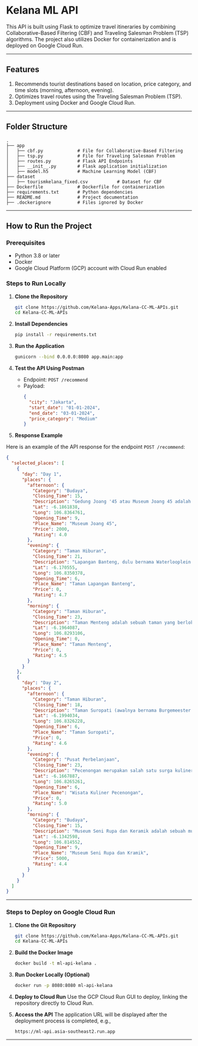 
# Kelana ML API

This API is built using Flask to optimize travel itineraries by combining Collaborative-Based Filtering (CBF) and Traveling Salesman Problem (TSP) algorithms. The project also utilizes Docker for containerization and is deployed on Google Cloud Run.

---

## **Features**
1. Recommends tourist destinations based on location, price category, and time slots (morning, afternoon, evening).
2. Optimizes travel routes using the Traveling Salesman Problem (TSP).
3. Deployment using Docker and Google Cloud Run.

---

## **Folder Structure**
```
.
├── app
│   ├── cbf.py             # File for Collaborative-Based Filtering
│   ├── tsp.py             # File for Traveling Salesman Problem
│   ├── routes.py          # Flask API Endpoints
│   ├── __init__.py        # Flask application initialization
│   ├── model.h5           # Machine Learning Model (CBF)
├── dataset
│   ├── tourismkelana_fixed.csv           # Dataset for CBF
├── Dockerfile             # Dockerfile for containerization
├── requirements.txt       # Python dependencies
├── README.md              # Project documentation
├── .dockerignore          # Files ignored by Docker
```

---

## **How to Run the Project**

### **Prerequisites**
- Python 3.8 or later
- Docker
- Google Cloud Platform (GCP) account with Cloud Run enabled

### **Steps to Run Locally**

1. **Clone the Repository**
   ```bash
   git clone https://github.com/Kelana-Apps/Kelana-CC-ML-APIs.git
   cd Kelana-CC-ML-APIs
   ```

2. **Install Dependencies**
   ```bash
   pip install -r requirements.txt
   ```

3. **Run the Application**
   ```bash
   gunicorn --bind 0.0.0.0:8080 app.main:app
   ```

4. **Test the API Using Postman**
   - Endpoint: `POST /recommend`
   - Payload:
     ```json
     {
       "city": "Jakarta",
       "start_date": "01-01-2024",
       "end_date": "03-01-2024",
       "price_category": "Medium"
     }
     ```
5. **Response Example**

Here is an example of the API response for the endpoint `POST /recommend`:

```json
{
  "selected_places": [
    {
      "day": "Day 1",
      "places": {
        "afternoon": {
          "Category": "Budaya",
          "Closing_Time": 15,
          "Description": "Gedung Joang '45 atau Museum Joang 45 adalah salah satu museum yang berada di Jakarta. Saat ini pengelolaannya dilaksanakan oleh Dinas Pariwisata dan Kebudayaan Provinsi DKI Jakarta. Museum ini terletak di Jalan Menteng Raya 31, Kelurahan Kebon Sirih, Kecamatan Menteng, Jakarta Pusat. Museum ini diresmikan pada tahun 1974 oleh Presiden Soeharto, setelah dilakukan renovasi.",
          "Lat": -6.1861838,
          "Long": 106.8364761,
          "Opening_Time": 9,
          "Place_Name": "Museum Joang 45",
          "Price": 2000,
          "Rating": 4.0
        },
        "evening": {
          "Category": "Taman Hiburan",
          "Closing_Time": 21,
          "Description": "Lapangan Banteng, dulu bernama Waterlooplein (bahasa Belanda: plein = lapangan) yaitu suatu lapangan yang terletak di Weltevreden, Batavia; tidak jauh dari Gereja Katedral Jakarta. Pada masa itu, Lapangan Banteng dikenal dengan sebutan Lapangan Singa karena di tengahnya terpancang tugu peringatan kemenangan pertempuran di Waterloo, dengan patung singa di atasnya.",
          "Lat": -6.170555,
          "Long": 106.8350378,
          "Opening_Time": 6,
          "Place_Name": "Taman Lapangan Banteng",
          "Price": 0,
          "Rating": 4.7
        },
        "morning": {
          "Category": "Taman Hiburan",
          "Closing_Time": 23,
          "Description": "Taman Menteng adalah sebuah taman yang berlokasi di kawasan Menteng, Jakarta Pusat. Taman ini berdiri di atas lahan seluas 2,9 hektar, dan memiliki koleksi 30 spesies tanaman yang berbeda.",
          "Lat": -6.1964087,
          "Long": 106.8293106,
          "Opening_Time": 0,
          "Place_Name": "Taman Menteng",
          "Price": 0,
          "Rating": 4.5
        }
      }
    },
    {
      "day": "Day 2",
      "places": {
        "afternoon": {
          "Category": "Taman Hiburan",
          "Closing_Time": 18,
          "Description": "Taman Suropati (awalnya bernama Burgemeester Bisschopplein) adalah nama sebuah taman di Jakarta. Taman ini merupakan pusat kawasan Menteng, berada tepat di antara pertemuan tiga jalan utama.",
          "Lat": -6.1994034,
          "Long": 106.8326228,
          "Opening_Time": 6,
          "Place_Name": "Taman Suropati",
          "Price": 0,
          "Rating": 4.6
        },
        "evening": {
          "Category": "Pusat Perbelanjaan",
          "Closing_Time": 23,
          "Description": "Pecenongan merupakan salah satu surga kuliner di Jakarta Pusat yang dikenal sejak zaman Jakarta masih bernama kota Batavia.",
          "Lat": -6.1667887,
          "Long": 106.8265261,
          "Opening_Time": 6,
          "Place_Name": "Wisata Kuliner Pecenongan",
          "Price": 0,
          "Rating": 5.0
        },
        "morning": {
          "Category": "Budaya",
          "Closing_Time": 15,
          "Description": "Museum Seni Rupa dan Keramik adalah sebuah museum di Jakarta, Indonesia. Museum ini didedikasikan untuk menampilkan seni rupa tradisional dan keramik Indonesia.",
          "Lat": -6.1342598,
          "Long": 106.814552,
          "Opening_Time": 9,
          "Place_Name": "Museum Seni Rupa dan Kramik",
          "Price": 5000,
          "Rating": 4.4
        }
      }
    }
  ]
}
```




---

### **Steps to Deploy on Google Cloud Run**

1. **Clone the Git Repository**
   ```bash
   git clone https://github.com/Kelana-Apps/Kelana-CC-ML-APIs.git
   cd Kelana-CC-ML-APIs
   ```

2. **Build the Docker Image**
   ```bash
   docker build -t ml-api-kelana .
   ```

3. **Run Docker Locally (Optional)**
   ```bash
   docker run -p 8080:8080 ml-api-kelana
   ```

4. **Deploy to Cloud Run**
   Use the GCP Cloud Run GUI to deploy, linking the repository directly to Cloud Run.

5. **Access the API**
   The application URL will be displayed after the deployment process is completed, e.g.,
   ```
   https://ml-api.asia-southeast2.run.app
   ```

---
